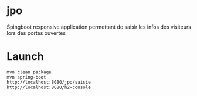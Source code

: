 # jpo
Spingboot responsive application permettant de saisir les infos des visiteurs lors des portes ouvertes

# Launch
```
mvn clean package
mvn spring-boot
http://localhost:8080/jpo/saisie
http://localhost:8080/h2-console
```

